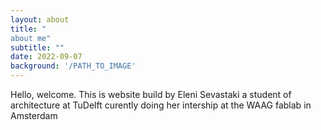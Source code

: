 ```yaml
---
layout: about 
title: "
about me"
subtitle: ""
date: 2022-09-07
background: '/PATH_TO_IMAGE'
---
```

Hello, welcome. This is website build by Eleni Sevastaki a student of architecture at TuDelft curently doing her intership at the WAAG fablab in Amsterdam